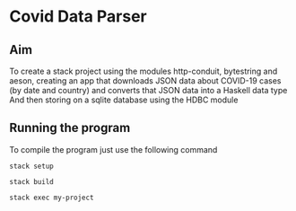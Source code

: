 # Covid Data Parser

## Aim

To create a stack project using the modules http-conduit, bytestring and aeson, creating an app that downloads JSON data about COVID-19 cases (by date and country) and converts that JSON data into a Haskell data type
And then storing on a sqlite database using the HDBC module


## Running the program

To compile the program just use the following command


 `stack setup`

 `stack build`

 `stack exec my-project`
